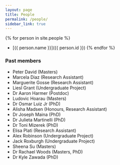 ```yaml
---
layout: page
title: People
permalink: /people/
sidebar_link: true
---
```


{% for person in site.people %}
  - [{{ person.name }}]({{ person.id }})
{% endfor %}

### Past members

- Peter David (Masters)
- Marcela Diaz (Research Assistant)
- Marguerite Gosse (Research Assistant) 
- Liesl Grant (Undergraduate Project)
- Dr Aaron Harmer (Postdoc)
- Ludovic Hoarau (Masters)
- Dr Osmar Luiz Jr (PhD)
- Alisha Madsen (Honours, Research Assistant)
- Dr Joseph Maina (PhD)
- Dr Julieta Martinelli (PhD)
- Dr Toni Mizerek (PhD)
- Elisa Plati (Research Assistant)
- Alex Robinson (Undergraduate Project) 
- Jack Roxburgh (Undergraduate Project)
- Sheena Su (Masters)
- Dr Rachael Woods (Masters, PhD)
- Dr Kyle Zawada (PhD)
